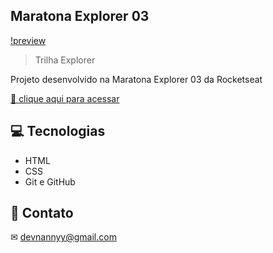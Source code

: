## Maratona Explorer 03

[!preview](./.github/preview.png)

> Trilha Explorer

Projeto desenvolvido na Maratona Explorer 03 da Rocketseat

[🔗 clique aqui para acessar](https://nannnyy.github.io/maratona-explorer-3/)

## 💻 Tecnologias

- HTML
- CSS
- Git e GitHub

## 📱 Contato

   ✉ devnannyy@gmail.com